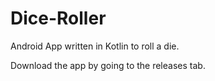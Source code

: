 # Dice-Roller
Android App written in Kotlin to roll a die.

Download the app by going to the releases tab.
